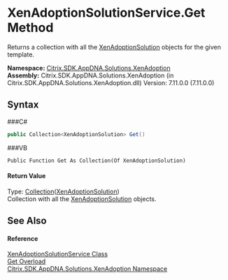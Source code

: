 # XenAdoptionSolutionService.Get Method 
 

Returns a collection with all the <a href="T_Citrix_SDK_AppDNA_Solutions_XenAdoption_XenAdoptionSolution">XenAdoptionSolution</a> objects for the given template.

**Namespace:**&nbsp;<a href="N_Citrix_SDK_AppDNA_Solutions_XenAdoption">Citrix.SDK.AppDNA.Solutions.XenAdoption</a><br />**Assembly:**&nbsp;Citrix.SDK.AppDNA.Solutions.XenAdoption (in Citrix.SDK.AppDNA.Solutions.XenAdoption.dll) Version: 7.11.0.0 (7.11.0.0)

## Syntax

###C#
```csharp
public Collection<XenAdoptionSolution> Get()
```

###VB
```vbnet
Public Function Get As Collection(Of XenAdoptionSolution)
```


#### Return Value
Type: <a href="http://msdn2.microsoft.com/en-us/library/ms132397" target="_blank">Collection</a>(<a href="T_Citrix_SDK_AppDNA_Solutions_XenAdoption_XenAdoptionSolution">XenAdoptionSolution</a>)<br />Collection with all the <a href="T_Citrix_SDK_AppDNA_Solutions_XenAdoption_XenAdoptionSolution">XenAdoptionSolution</a> objects.

## See Also


#### Reference
<a href="T_Citrix_SDK_AppDNA_Solutions_XenAdoption_XenAdoptionSolutionService">XenAdoptionSolutionService Class</a><br /><a href="Overload_Citrix_SDK_AppDNA_Solutions_XenAdoption_XenAdoptionSolutionService_Get">Get Overload</a><br /><a href="N_Citrix_SDK_AppDNA_Solutions_XenAdoption">Citrix.SDK.AppDNA.Solutions.XenAdoption Namespace</a><br />